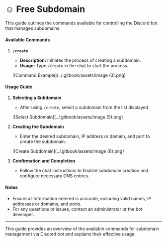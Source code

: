 # ☺️ Free Subdomain

This guide outlines the commands available for controlling the Discord bot that manages subdomains.

#### Available Commands

1. **`/create`**
   - **Description:** Initiates the process of creating a subdomain.
   - **Usage:** Type `/create` in the chat to start the process.

    ![Command Example](../.gitbook/assets/image (3).png)

#### Usage Guide

1. **Selecting a Subdomain**
   - After using `/create`, select a subdomain from the list displayed.

    ![Select Subdomain](../.gitbook/assets/image (5).png)

2. **Creating the Subdomain**
   - Enter the desired subdomain, IP address or domain, and port to create the subdomain.

    ![Create Subdomain](../.gitbook/assets/image (6).png)

3. **Confirmation and Completion**
   - Follow the chat instructions to finalize subdomain creation and configure necessary DNS entries.

#### Notes

- Ensure all information entered is accurate, including valid names, IP addresses or domains, and ports.
- For any questions or issues, contact an administrator or the bot developer.

***

This guide provides an overview of the available commands for subdomain management via Discord bot and explains their effective usage.
